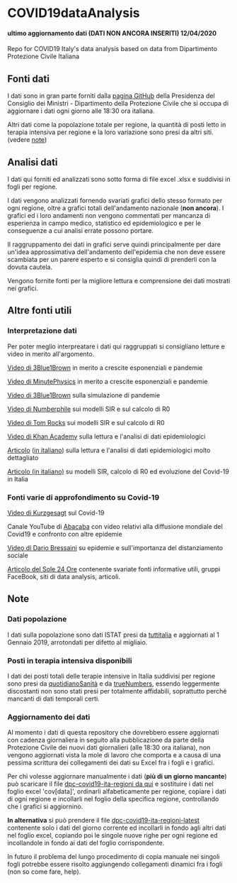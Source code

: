 # COVID19dataAnalysis
#### ultimo aggiornamento dati (DATI NON ANCORA INSERITI) 12/04/2020
Repo for COVID19 Italy's data analysis based on data from Dipartimento Protezione Civile Italiana

## Fonti dati
I dati sono in gran parte forniti dalla [pagina GitHub](https://github.com/pcm-dpc/COVID-19) della Presidenza del Consiglio dei Ministri - Dipartimento della Protezione Civile che si occupa di aggiornare i dati ogni giorno alle 18:30 ora italiana.

Altri dati come la popolazione totale per regione, la quantità di posti letto in terapia intensiva per regione e la loro variazione sono presi da altri siti. (vedere [note](#note))


## Analisi dati
I dati qui forniti ed analizzati sono sotto forma di file excel .xlsx e suddivisi in fogli per regione.

I dati vengono analizzati fornendo svariati grafici dello stesso formato per ogni regione, oltre a grafici totali dell'andamento nazionale (__non ancora__). I grafici ed i loro andamenti non vengono commentati per mancanza di esperienza in campo medico, statistico ed epidemiologico e per le conseguenze a cui analisi errate possono portare. 

Il raggruppamento dei dati in grafici serve quindi principalmente per dare un'idea approssimativa dell'andamento dell'epidemia che non deve essere scambiata per un parere esperto e si consiglia quindi di prenderli con la dovuta cautela.

Vengono fornite fonti per la migliore lettura e comprensione dei dati mostrati nei grafici.



## Altre fonti utili

### Interpretazione dati

Per poter meglio interpreatare i dati qui raggruppati si consigliano letture e video in merito all'argomento.

[Video di 3Blue1Brown](https://youtu.be/Kas0tIxDvrg) in merito a crescite esponenziali e pandemie

[Video di MinutePhysics](https://youtu.be/54XLXg4fYsc) in merito a crescite esponenziali e pandemie

[Video di 3Blue1Brown](https://youtu.be/gxAaO2rsdIs) sulla simulazione di pandemie

[Video di Numberphile](https://youtu.be/k6nLfCbAzgo) sui modelli SIR e sul calcolo di R0

[Video di Tom Rocks](https://youtu.be/NKMHhm2Zbkw) sui modelli SIR e sul calcolo di R0

[Video di Khan Academy](https://youtu.be/mCa0JXEwDEk) sulla lettura e l'analisi di dati epidemiologici

[Articolo](https://medium.com/@tomaspueyo/coronavirus-act-today-or-people-will-die-f4d3d9cd99ca) ([in italiano](https://medium.com/tomas-pueyo/coronavirus-perché-agire-ora-bd6c02ee0785)) sulla lettura e l'analisi di dati epidemiologici molto dettagliato

[Articolo (in italiano)](https://www.linkedin.com/pulse/modellando-levoluzione-di-covid-19-italia-ettore-mariotti) su modelli SIR, calcolo di R0 ed evoluzione del Covid-19 in Italia

### Fonti varie di approfondimento su Covid-19

[Video di Kurzgesagt](https://youtu.be/BtN-goy9VOY) sul Covid-19

Canale YouTube di [Abacaba](https://www.youtube.com/user/1abacaba1) con video relativi alla diffusione mondiale del Covid19 e confronto con altre epidemie 

[Video di Dario Bressaini](https://youtu.be/gC1Y70My_iE) su epidemie e sull'importanza del distanziamento sociale

[Articolo del Sole 24 Ore](https://www.infodata.ilsole24ore.com/2020/04/11/coronavirus-dati-analisi-similazioni-selezione-fonti-luoghi-discussione-online/) contenente svariate fonti informative utili, gruppi FaceBook, siti di data analysis, articoli.




## Note

### Dati popolazione

I dati sulla popolazione sono dati ISTAT presi da [tuttitalia](https://www.tuttitalia.it/regioni/) e aggiornati al 1 Gennaio 2019, arrotondati per difetto al migliaio.

### Posti in terapia intensiva disponibili

I dati dei posti totali delle terapie intensive in Italia suddivisi per regione sono presi da [quotidianoSanità](http://www.quotidianosanita.it/m/studi-e-analisi/articolo.php?articolo_id=82888) e da [trueNumbers](https://www.truenumbers.it/coronavirus-terapia-intensiva/), essendo leggermente discostanti non sono stati presi per totalmente affidabili, soprattutto perché mancanti di dati temporali certi.

### Aggiornamento dei dati

Al momento i dati di questa repository che dovrebbero essere aggiornati con cadenza giornaliera in seguito alla pubblicazione da parte della Protezione Civile dei nuovi dati giornalieri (alle 18:30 ora italiana), non vengono aggiornati vista la mole di lavoro che comporta e a causa di una pessima scrittura dei collegamenti dei dati su Excel fra i fogli e i grafici. 

Per chi volesse aggiornare manualmente i dati (**più di un giorno mancante**) può scaricare il file [dpc-covid19-ita-regioni da qui](https://github.com/pcm-dpc/COVID-19/blob/master/dati-regioni/dpc-covid19-ita-regioni.csv) e sostituire i dati nel foglio excel 'cov[data]', ordinarli alfabeticamente per regione, copiare i dati di ogni regione e incollarli nel foglio della specifica regione, controllando che i grafici si aggiornino.

**In alternativa** si può prendere il file [dpc-covid19-ita-regioni-latest](https://github.com/pcm-dpc/COVID-19/blob/master/dati-regioni/dpc-covid19-ita-regioni-latest.csv) contenente solo i dati del giorno corrente ed incollarli in fondo agli altri dati nel foglio excel, copiando poi le singole nuove righe per ogni regione ed incollandole in fondo ai dati del foglio corrispondente.

In futuro il problema del lungo procedimento di copia manuale nei singoli fogli potrebbe essere risolto aggiungendo collegamenti dinamici fra i fogli (non so come fare, help).

